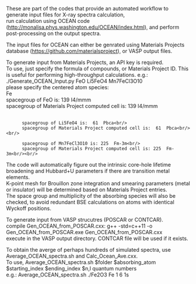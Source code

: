 These are part of the codes that provide an automated workflow to generate input files for X-ray spectra calculation,<br/>
run calculation using OCEAN code (http://monalisa.phys.washington.edu/OCEAN/index.html), and perform post-processing on the output spectra. <br/>

The input files for OCEAN can either be genrated using Materials Projects database (https://github.com/materialsproject), or VASP output files. <br/>

To generate input from Materials Projects, an API key is required.<br/> 
   To use, just specify the formula of compounds, or Materials Project ID. This is useful for performing high-throughput calculations.
   e.g.:  ./Generate_OCEAN_Input.py FeO Li5FeO4 Mn7FeCl3O10 <br/>
          please specify the centered atom species:<br/>
          Fe<br/>
          spacegroup of FeO is: 139  I4/mmm<br/>
          spacegroup of Materials Project computed cell is: 139  I4/mmm<br/><br/>

          spacegroup of Li5FeO4 is:  61  Pbca<br/>
          spacegroup of Materials Project computed cell is:  61  Pbca<br/><br/>   

          spacegroup of Mn7FeCl3O10 is: 225  Fm-3m<br/>  
          spacegroup of Materials Project computed cell is: 225  Fm-3m<br/><br/>
   The code will automatically figure out the intrinsic core-hole lifetime broadening and Hubbard+U parameters if there are transition metal elements.<br/>
   K-point mesh for Brouillon zone integration and smearing parameters (metal or insulator) will be determined based on Materials Project entries. <br/>
   The space group and multiplicity of the absorbing species will also be checked, to avoid redundant BSE calculations on atoms with identical Wyckoff positions.<br/>

To generate input from VASP strucutres (POSCAR or CONTCAR). <br/>
  compile Gen_OCEAN_from_POSCAR.cxx: g++ -std=c++11 -o Gen_OCEAN_from_POSCAR.exe Gen_OCEAN_from_POSCAR.cxx <br/>
  execute in the VASP output directory. CONTCAR file will be used if it exists.<br/>

To obtain the averge of perhaps hundreds of simulated spectra, use Average_OCEAN_spectra.sh and Calc_Ocean_Ave.cxx.<br/>
   To use, Average_OCEAN_spectra.sh  $folder $absorbing_atom $starting_index $ending_index $n,l quantum numbers<br/>
   e.g.:   Average_OCEAN_spectra.sh ./Fe2O3 Fe 1 6 1s<br/>
